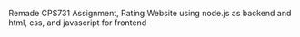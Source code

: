 Remade CPS731 Assignment, Rating Website using node.js as backend and html, css, and javascript for frontend
